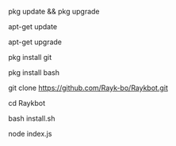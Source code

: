 pkg update && pkg upgrade

apt-get update

apt-get upgrade

pkg install git

pkg install bash

git clone https://github.com/Rayk-bo/Raykbot.git

cd Raykbot

bash install.sh

node index.js

